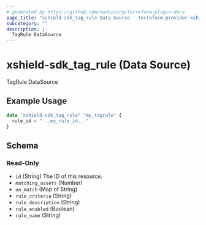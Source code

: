 ```yaml
---
# generated by https://github.com/hashicorp/terraform-plugin-docs
page_title: "xshield-sdk_tag_rule Data Source - terraform-provider-xshield-sdk"
subcategory: ""
description: |-
  TagRule DataSource
---
```


# xshield-sdk_tag_rule (Data Source)

TagRule DataSource

## Example Usage

```terraform
data "xshield-sdk_tag_rule" "my_tagrule" {
  rule_id = "...my_rule_id..."
}
```

<!-- schema generated by tfplugindocs -->
## Schema

### Read-Only

- `id` (String) The ID of this resource.
- `matching_assets` (Number)
- `on_match` (Map of String)
- `rule_criteria` (String)
- `rule_description` (String)
- `rule_enabled` (Boolean)
- `rule_name` (String)


